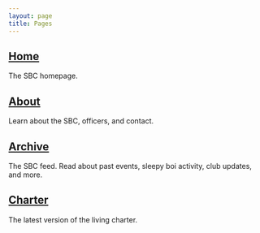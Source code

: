 ```yaml
---
layout: page
title: Pages
---
```


## [Home](../index.md)

The SBC homepage.

## [About](/about.md)

Learn about the SBC, officers, and contact.

## [Archive](/archive.md)

The SBC feed. Read about past events, sleepy boi activity, club updates, and more.

## [Charter](/charter.md)

The latest version of the living charter.